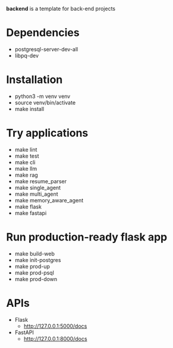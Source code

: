 **backend** is a template for back-end projects

# Dependencies
- postgresql-server-dev-all
- libpq-dev

# Installation
- python3 -m venv venv
- source venv/bin/activate
- make install

# Try applications
- make lint
- make test
- make cli
- make llm
- make rag
- make resume_parser
- make single_agent
- make multi_agent
- make memory_aware_agent
- make flask
- make fastapi

# Run production-ready flask app
- make build-web
- make init-postgres
- make prod-up
- make prod-psql
- make prod-down

# APIs
- Flask
    - http://127.0.0.1:5000/docs
- FastAPI
    - http://127.0.0.1:8000/docs
